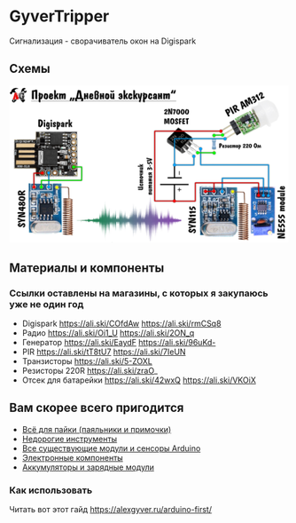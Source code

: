 # GyverTripper
Сигнализация - сворачиватель окон на Digispark

## Схемы
![SCHEME](https://github.com/AlexGyver/GyverTripper/blob/master/scheme.jpg)

## Материалы и компоненты
### Ссылки оставлены на магазины, с которых я закупаюсь уже не один год
* Digispark https://ali.ski/COfdAw  https://ali.ski/rmCSq8
* Радио https://ali.ski/Oi1_U https://ali.ski/2ON_q
* Генератор https://ali.ski/EaydF  https://ali.ski/96uKd-
* PIR https://ali.ski/tT8tU7  https://ali.ski/7IeUN
* Транзисторы https://ali.ski/5-ZOXL
* Резисторы 220R https://ali.ski/zraO_
* Отсек для батарейки https://ali.ski/42wxQ  https://ali.ski/VKOiX

## Вам скорее всего пригодится
* [Всё для пайки (паяльники и примочки)](http://alexgyver.ru/all-for-soldering/)
* [Недорогие инструменты](http://alexgyver.ru/my_instruments/)
* [Все существующие модули и сенсоры Arduino](http://alexgyver.ru/arduino_shop/)
* [Электронные компоненты](http://alexgyver.ru/electronics/)
* [Аккумуляторы и зарядные модули](http://alexgyver.ru/18650/)

### Как использовать
Читать вот этот гайд https://alexgyver.ru/arduino-first/

